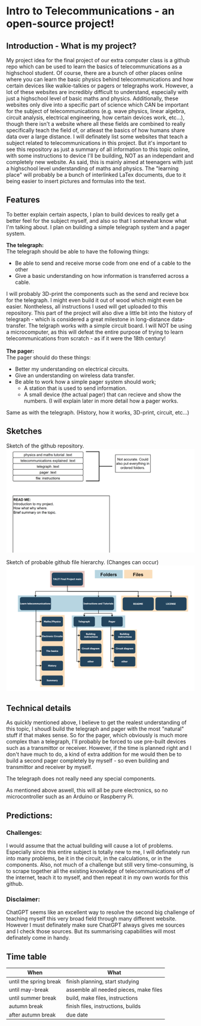 # Intro to Telecommunications - an open-source project!
## Introduction - What is my project?
My project idea for the final project of our extra computer class is a github repo which can be used to learn the basics of telecommunications as a highschool student. Of course, there are a bunch of other places online where you can learn the basic physics behind telecommunications and how certain devices like walkie-talkies or pagers or telegraphs work. However, a lot of these websites are incredibly difficult to understand, especially with just a highschool level of basic maths and physics. Additionally, these websites only dive into a specific part of science which CAN be important for the subject of telecommunications (e.g. wave physics, linear algebra, circuit analysis, electrical engineering, how certain devices work, etc...), though there isn't a website where all these fields are combined to really specifically teach the field of, or atleast the basics of how humans share data over a large distance. I will definately list some websites that teach a subject related to telecommunications in this project. 
But it's important to see this repository as just a summary of all information to this topic online, with some instructions to device I'll be building, NOT as an independant and completely new website. As said, this is mainly aimed at teenagers with just a highschool level understanding of maths and physics. 
The "learning place" will probably be a bunch of interlinked LaTex documents, due to it being easier to insert pictures and formulas into the text.

## Features 
To better explain certain aspects, I plan to build devices to really get a better feel for the subject myself, and also so that I somewhat know what I'm talking about. I plan on building a simple telegraph system and a pager system.

<b>The telegraph:</b>
<br>
The telegraph should be able to have the following things:
<ul>
    <li>Be able to send and receive morse code from one end of a cable to the other</li>
    <li>Give a basic understanding on how information is transferred across a cable.</li>
</ul>
I will probably 3D-print the components such as the send and recieve box for the telegraph. I might even build it out of wood which might even be easier. Nontheless, all instructions I used will get uploaded to this repository. This part of the project will also dive a little bit into the history of telegraph - which is considered a great milestone in long-distance data-transfer. The telgraph works with a simple circuit board. I will NOT be using a microcomputer, as this will defeat the entire purpose of trying to learn telecommunications from scratch - as if it were the 18th century!
<br> 
<br>
<b>The pager:</b>
<br>
The pager should do these things:
<ul>
    <li>Better my understanding on electrical circuits.</li>
    <li>Give an understanding on wireless data transfer.</li>
    <li>Be able to work how a simple pager system should work;
        <ul>
            <li>A station that is used to send information.</li>
            <li>A small device (the actual pager) that can recieve and show the numbers. (I will explain later in more detail how a pager works.</li>
        </ul>
    </li>
</ul>
Same as with the telegraph. (History, how it works, 3D-print, circuit, etc...)

## Sketches
Sketch of the github repository. 
![github](assets/images/github_sketch.png)

Sketch of probable github file hierarchy. (Changes can occur)
![file hierarchy](assets/images/image.png)

## Technical details
As quickly mentioned above, I believe to get the realest understanding of this topic, I shoudl build the telegraph and pager with the most "natural" stuff if that makes sense. So for the pager, which obviously is much more complex than a telegraph, I'll probably be forced to use pre-built devices such as a transmittor or receiver. However, if the time is planned right and I don't have much to do, a kind of extra addition for me would then be to build a second pager completely by myself - so even building and transmittor and receiver by myself. 

The telegraph does not really need any special components. 

As mentioned above aswell, this will all be pure electronics, so no microcontroller such as an Arduino or Raspberry Pi.


## Predictions:
### Challenges:
I would assume that the actual building will cause a lot of problems. Especially since this entire subject is totally new to me, I will definately run into many problems, be it in the circuit, in the calculations, or in the components. 
Also, not much of a challenge but still very time-consuming, is to scrape together all the existing knowledge of telecommunications off of the internet, teach it to myself, and then repeat it in my own words for this github. 

### Disclaimer:
ChatGPT seems like an excellent way to resolve the second big challenge of teaching myself this very broad field through many different website. However I must definately make sure ChatGPT always gives me sources and I check those sources. But its summarising capabilities will most definately come in handy.


## Time table
|      When     |      What     |
|---------------|---------------|
|until the spring break | finish planning, start studying |
| until may-break | assemble all needed pieces, make files |
|until summer break | build, make files, instructions |
| autumn break |finish files, instructions, builds
|after autumn break | due date |